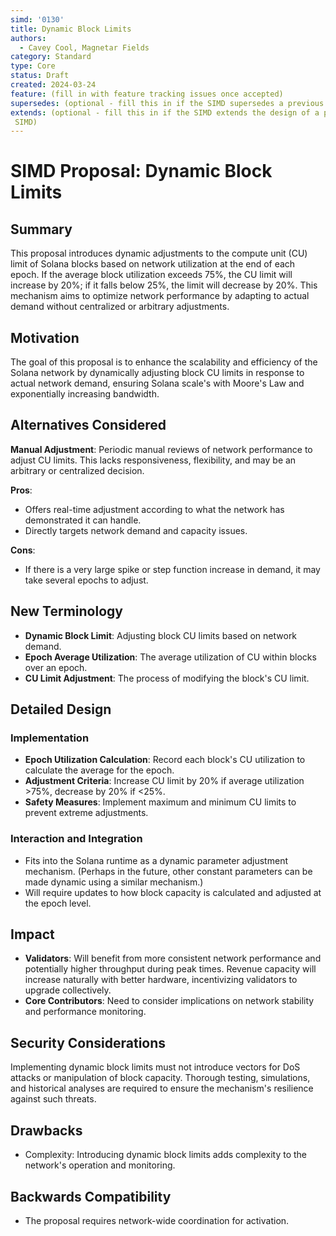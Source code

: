 ```yaml
---
simd: '0130'
title: Dynamic Block Limits
authors:
  - Cavey Cool, Magnetar Fields
category: Standard
type: Core
status: Draft
created: 2024-03-24
feature: (fill in with feature tracking issues once accepted)
supersedes: (optional - fill this in if the SIMD supersedes a previous SIMD)
extends: (optional - fill this in if the SIMD extends the design of a previous
 SIMD)
---
```


# SIMD Proposal: Dynamic Block Limits

## Summary

This proposal introduces dynamic adjustments to the compute unit (CU) limit of Solana blocks based on network utilization at the end of each epoch. If the average block utilization exceeds 75%, the CU limit will increase by 20%; if it falls below 25%, the limit will decrease by 20%. This mechanism aims to optimize network performance by adapting to actual demand without centralized or arbitrary adjustments.

## Motivation

The goal of this proposal is to enhance the scalability and efficiency of the Solana network by dynamically adjusting block CU limits in response to actual network demand, ensuring Solana scale's with Moore's Law and exponentially increasing bandwidth. 

## Alternatives Considered

**Manual Adjustment**: Periodic manual reviews of network performance to adjust CU limits. This lacks responsiveness, flexibility, and may be an arbitrary or centralized decision.

**Pros**:
- Offers real-time adjustment according to what the network has demonstrated it can handle.
- Directly targets network demand and capacity issues.

**Cons**:
- If there is a very large spike or step function increase in demand, it may take several epochs to adjust.

## New Terminology

- **Dynamic Block Limit**: Adjusting block CU limits based on network demand.
- **Epoch Average Utilization**: The average utilization of CU within blocks over an epoch.
- **CU Limit Adjustment**: The process of modifying the block's CU limit.

## Detailed Design

### Implementation

- **Epoch Utilization Calculation**: Record each block's CU utilization to calculate the average for the epoch.
- **Adjustment Criteria**: Increase CU limit by 20% if average utilization >75%, decrease by 20% if <25%.
- **Safety Measures**: Implement maximum and minimum CU limits to prevent extreme adjustments.

### Interaction and Integration

- Fits into the Solana runtime as a dynamic parameter adjustment mechanism. (Perhaps in the future, other constant parameters can be made dynamic using a similar mechanism.)
- Will require updates to how block capacity is calculated and adjusted at the epoch level.

## Impact

- **Validators**: Will benefit from more consistent network performance and potentially higher throughput during peak times. Revenue capacity will increase naturally with better hardware, incentivizing validators to upgrade collectively.
- **Core Contributors**: Need to consider implications on network stability and performance monitoring.

## Security Considerations

Implementing dynamic block limits must not introduce vectors for DoS attacks or manipulation of block capacity. Thorough testing, simulations, and historical analyses are required to ensure the mechanism's resilience against such threats.

## Drawbacks

- Complexity: Introducing dynamic block limits adds complexity to the network's operation and monitoring.

## Backwards Compatibility

- The proposal requires network-wide coordination for activation.
